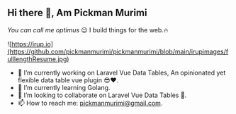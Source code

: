 ## Hi there 👋, Am Pickman Murimi
*You can call me optimus* 😉
I build things for the web.🔥

![https://irup.io](https://github.com/pickmanmurimi/pickmanmurimi/blob/main/irupimages/fulllengthResume.jpg)

- 🔭 I’m currently working on Laravel Vue Data Tables, An opinionated yet flexible data table vue plugin 😎❤️.
- 🌱 I’m currently learning Golang.
- 👯 I’m looking to collaborate on Laravel Vue Data Tables 🙏‍.
- 📫 How to reach me: pickmanmurimi@gmail.com.

<!--
**pickmanmurimi/pickmanmurimi** is a ✨ _special_ ✨ repository because its `README.md` (this file) appears on your GitHub profile.


Here are some ideas to get you started:

- 🔭 I’m currently working on ...
- 🌱 I’m currently learning Golang
- 👯 I’m looking to collaborate on ...
- 🤔 I’m looking for help with ...
- 💬 Ask me about ...
- 📫 How to reach me: ...
- 😄 Pronouns: ...
- ⚡ Fun fact: ...
-->
